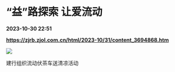 # “益”路探索 让爱流动

**2023-10-30 22:51**

**https://zjrb.zjol.com.cn/html/2023-10/31/content_3694868.htm**

![](https://zjrb.zjol.com.cn/images/2023-10/31/zjrb2023103100009v01b007.jpg)

建行组织流动伏茶车送清凉活动